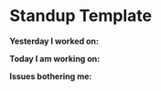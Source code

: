 # Standup Template

**Yesterday I worked on:**

**Today I am working on:**

**Issues bothering me:**
